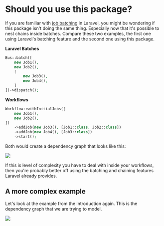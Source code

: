# Should you use this package?

If you are familiar with [job batching](https://laravel.com/docs/8.x/queues#job-batching) in Laravel, you might be wondering if this package isn't doing the same thing. Especially now that it's possible to nest chains inside batches. Compare these two examples, the first one using Laravel's batching feature and the second one using this package.

**Laravel Batches**

```php
Bus::batch([
    new Job1(),
    new Job2(),
    [
        new Job3(),
        new Job4(),
    ]
])->dispatch();
```

**Workflows**

```php
Workflow::withInitialJobs([
    new Job1(),
    new Job2(),
])
    ->addJob(new Job3(), [Job1::class, Job2::class])
    ->addJob(new Job4(), [Job3::class])
    ->start();
```

Both would create a dependency graph that looks like this:

![](/workflow-2.svg)

If this is level of complexity you have to deal with inside your workflows, then you're probably better off using the batching and chaining features Laravel already provides.

## A more complex example

Let's look at the example from the introduction again. This is the dependency graph that we are trying to model.

![](/workflow.svg)
